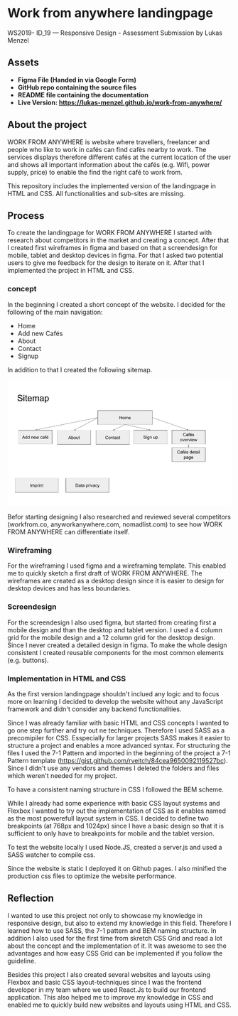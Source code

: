 # Work from anywhere landingpage 

WS2019- ID_19 — Responsive Design - Assessment Submission by Lukas Menzel

## Assets
- **Figma File (Handed in via Google Form)**
- **GitHub repo containing the source files**
- **README file containing the documentation**
- **Live Version: https://lukas-menzel.github.io/work-from-anywhere/**

## About the project
WORK FROM ANYWHERE is website where travellers, freelancer and people who like to work in cafés can find cafès nearby to work. The services displays therefore different cafés at the current location of the user and shows all important information about the cafés (e.g. Wifi, power supply, price) to enable the find the right café to work from. 

This repository includes the implemented version of the landingpage in HTML and CSS. All functionalities and sub-sites are missing. 

## Process
To create the landingpage for WORK FROM ANYWHERE I started with research about competitors in the market and creating a concept. After that I created first wireframes in figma and based on that a screendesign for mobile, tablet and desktop devices in figma. For that I asked two potential users to give me feedback for the design to iterate on it. After that I implemented the project in HTML and CSS. 


### concept
In the beginning I created a short concept of the website. I decided for the following of the main navigation: 
- Home
- Add new Cafés
- About
- Contact
- Signup

In addition to that I created the following sitemap. 

<img src="sitemap.jpg">

Befor starting designing I also researched and reviewed several competitors (workfrom.co, anyworkanywhere.com, nomadlist.com) to see how WORK FROM ANYWHERE can differentiate itself. 

### Wireframing
For the wireframing I used figma and a wireframing template. This enabled me to quickly sketch a first draft of WORK FROM ANYWHERE. The wireframes are created as a desktop design since it is easier to design for desktop devices and has less boundaries. 

### Screendesign
For the screendesign I also used figma, but started from creating first a mobile design and than the desktop and tablet version. I used a 4 column grid for the mobile design and a 12 column grid for the desktop design. Since I never created a detailed design in figma. To make the whole design consistent I created reusable components for the most common elements (e.g. buttons). 

### Implementation in HTML and CSS
As the first version landingpage shouldn't inclued any logic and to focus more on learning I decided to develop the website without any JavaScript framework and didn't consider any backend functionalities. 
 
Since I was already familiar with basic HTML and CSS concepts I wanted to go one step further and try out ne techniques. Therefore I used SASS as a precomipiler for CSS. Esspecially for larger projects SASS makes it easier to structure a project and enables a more advanced syntax. For structuring the files I used the 7-1 Pattern and imported in the beginning of the project a 7-1 Pattern template (https://gist.github.com/rveitch/84cea9650092119527bc). Since I didn't use any vendors and themes I deleted the folders and files which weren't needed for my project. 

To have a consistent naming structure in CSS I followed the BEM scheme. 

While I already had some experience with basic CSS layout systems and Flexbox I wanted to try out the implementation of CSS as it enables named as the most powerefull layout system in CSS. I decided to define two breakpoints (at 768px and 1024px) since I have a basic design so that it is sufficient to only have to breakpoints for mobile and the tablet version. 

To test the website locally I used Node.JS, created a server.js and used a SASS watcher to compile css. 

Since the website is static I deployed it on Github pages. I also minified the production css files to optimize the website performance. 


## Reflection 
I wanted to use this project not only to showcase my knowledge in responsive design, but also to extend my knowledge in this field. Therefore I learned how to use SASS, the 7-1 pattern and BEM naming structure. In addition I also used for the first time from skretch CSS Grid and read a lot about the concept and the implementation of it. It was awesome to see the advantages and how easy CSS Grid can be implemented if you follow the guideline. 

Besides this project I also created several websites and layouts using Flexbox and basic CSS layout-techniques since I was the frontend developer in my team where we used React.Js to build our frontend application. This also helped me to improve my knowledge in CSS and enabled me to quickly build new websites and layouts using HTML and CSS. 
